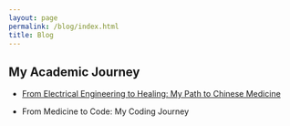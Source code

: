 ```yaml
---
layout: page
permalink: /blog/index.html
title: Blog
---
```


## My Academic Journey

+ [From Electrical Engineering to Healing: My Path to Chinese Medicine](/subpage/MyPathTCM.md)

+ From Medicine to Code: My Coding Journey





 
